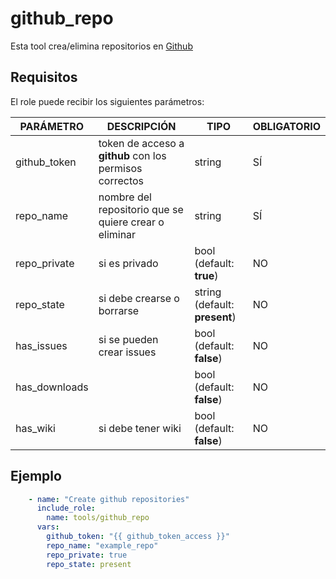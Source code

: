 # github_repo

Esta tool crea/elimina repositorios en [Github](https://github.com/)

## Requisitos

El role puede recibir los siguientes parámetros:

| **PARÁMETRO** | **DESCRIPCIÓN** | **TIPO** | **OBLIGATORIO** |
|--|--|--|--|
| github_token | token de acceso a **github** con los permisos correctos | string | SÍ |
| repo_name | nombre del repositorio que se quiere crear o eliminar | string | SÍ |
| repo_private | si es privado | bool (default: __true__) | NO |
| repo_state | si debe crearse o borrarse | string (default: __present__) | NO
| has_issues | si se pueden crear issues | bool (default: __false__) | NO |
| has_downloads | | bool (default: __false__) | NO |
| has_wiki | si debe tener wiki | bool (default: __false__) | NO |

## Ejemplo

```yaml
    - name: "Create github repositories"
      include_role:
        name: tools/github_repo
      vars:
        github_token: "{{ github_token_access }}"
        repo_name: "example_repo"
        repo_private: true
        repo_state: present
```

